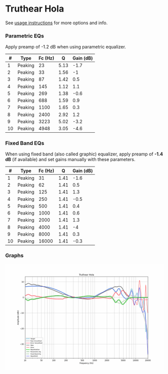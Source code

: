 # Truthear Hola
See [usage instructions](https://github.com/jaakkopasanen/AutoEq#usage) for more options and info.

### Parametric EQs
Apply preamp of -1.2 dB when using parametric equalizer.

|   # | Type    |   Fc (Hz) |    Q |   Gain (dB) |
|-----|---------|-----------|------|-------------|
|   1 | Peaking |        23 | 5.13 |        -1.7 |
|   2 | Peaking |        33 | 1.56 |        -1   |
|   3 | Peaking |        87 | 1.42 |         0.5 |
|   4 | Peaking |       145 | 1.12 |         1.1 |
|   5 | Peaking |       269 | 1.38 |        -0.6 |
|   6 | Peaking |       688 | 1.59 |         0.9 |
|   7 | Peaking |      1100 | 1.65 |         0.3 |
|   8 | Peaking |      2400 | 2.92 |         1.2 |
|   9 | Peaking |      3223 | 5.02 |        -3.2 |
|  10 | Peaking |      4948 | 3.05 |        -4.6 |

### Fixed Band EQs
When using fixed band (also called graphic) equalizer, apply preamp of **-1.4 dB** (if available) and set gains manually with these parameters.

|   # | Type    |   Fc (Hz) |    Q |   Gain (dB) |
|-----|---------|-----------|------|-------------|
|   1 | Peaking |        31 | 1.41 |        -1.6 |
|   2 | Peaking |        62 | 1.41 |         0.5 |
|   3 | Peaking |       125 | 1.41 |         1.3 |
|   4 | Peaking |       250 | 1.41 |        -0.5 |
|   5 | Peaking |       500 | 1.41 |         0.4 |
|   6 | Peaking |      1000 | 1.41 |         0.6 |
|   7 | Peaking |      2000 | 1.41 |         1.3 |
|   8 | Peaking |      4000 | 1.41 |        -4   |
|   9 | Peaking |      8000 | 1.41 |         0.3 |
|  10 | Peaking |     16000 | 1.41 |        -0.3 |

### Graphs
![](./Truthear%20Hola.png)
